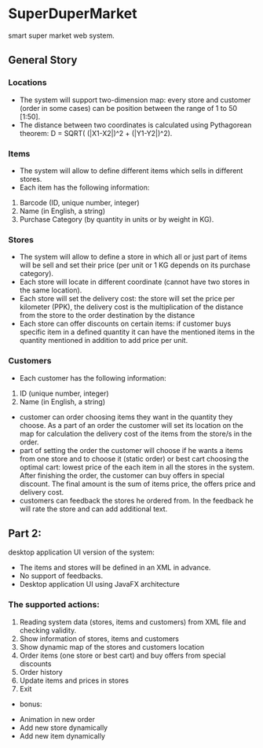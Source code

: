 # SuperDuperMarket
smart super market web system.

## General Story
### Locations
- The system will support two-dimension map: every store and customer (order in some cases) can be position between the range of 1 to 50 [1:50].
- The distance between two coordinates is calculated using Pythagorean theorem: D = SQRT( (|X1-X2|)^2 + (|Y1-Y2|)^2).
### Items
- The system will allow to define different items which sells in different stores.
- Each item has the following information:
1) Barcode (ID, unique number, integer)
2) Name (in English, a string)
3) Purchase Category (by quantity in units or by weight in KG).
### Stores
- The system will allow to define a store in which all or just part of items will be sell and set their price (per unit or 1 KG depends on its purchase category).
- Each store will locate in different coordinate (cannot have two stores in the same location).
- Each store will set the delivery cost: the store will set the price per kilometer (PPK), the delivery cost is the multiplication of the distance from the store to the order destination by the distance
- Each store can offer discounts on certain items: if customer buys specific item in a defined quantity it can have the mentioned items in the quantity mentioned in addition to add price per unit.
### Customers
- Each customer has the following information:
1) ID (unique number, integer)
2) Name (in English, a string)
- customer can order choosing items they want in the quantity they choose. As a part of an order the customer will set its location on the map for calculation the delivery cost of the items from the store/s in the order.
- part of setting the order the customer will choose if he wants a items from one store and to choose it (static order) or best cart choosing the optimal cart: lowest price of the each item in all the stores in the system. After finishing the order, the customer can buy offers in special discount. The final amount is the sum of  items price, the offers price and delivery cost.
- customers can feedback the stores he ordered from. In the feedback he will rate the store and can add additional text.

## Part 2:
desktop application UI version of the system:
- The items and stores will be defined in an XML in advance.
- No support of feedbacks.
- Desktop application UI using JavaFX architecture

### The supported actions:
1) Reading system data (stores, items and customers) from XML file and checking validity. 
2) Show information of stores, items and customers
3) Show dynamic map of the stores and customers location
4) Order items (one store or best cart) and buy offers from special discounts
5) Order history
6) Update items and prices in stores
7) Exit
* bonus:
- Animation in new order 
- Add new store dynamically
- Add new item dynamically
